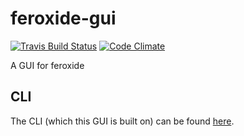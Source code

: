 # feroxide-gui

[![Travis Build Status][travis-badge]][travis-page]
[![Code Climate][codeclimate-badge]][codeclimate-page]

A GUI for feroxide

## CLI

The CLI (which this GUI is built on) can be found [here](https://github.com/feroxide/feroxide).

[travis-page]: https://travis-ci.org/feroxide/feroxide-gui
[travis-badge]: https://travis-ci.org/feroxide/feroxide-gui.svg?branch=master

[codeclimate-badge]: https://codeclimate.com/github/feroxide/feroxide-gui/badges/gpa.svg
[codeclimate-page]: https://codeclimate.com/github/feroxide/feroxide-gui

